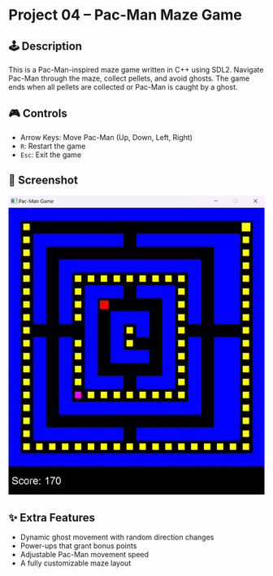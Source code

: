 ﻿# Project 04 – Pac-Man Maze Game

## 🕹️ Description

This is a Pac-Man-inspired maze game written in C++ using SDL2. Navigate Pac-Man through the maze, collect pellets, and avoid ghosts. The game ends when all pellets are collected or Pac-Man is caught by a ghost.

## 🎮 Controls

- Arrow Keys: Move Pac-Man (Up, Down, Left, Right)
- `R`: Restart the game
- `Esc`: Exit the game

## 🧪 Screenshot

![Screenshot](pacmangame.jpg)

## ✨ Extra Features

- Dynamic ghost movement with random direction changes
- Power-ups that grant bonus points
- Adjustable Pac-Man movement speed
- A fully customizable maze layout